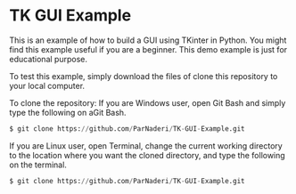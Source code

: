 # TK GUI Example
This is an example of how to build a GUI using TKinter in Python.
You might find this example useful if you are a beginner. This demo example is just for educational purpose. 


To test this example, simply download the files of clone this repository to your local computer.

To clone the repository:
If you are Windows user,  open Git Bash and  simply type the following on aGit Bash.

```Python
$ git clone https://github.com/ParNaderi/TK-GUI-Example.git
```
If you are Linux user, open Terminal, change the current working directory to the location where you want the cloned directory, and type the following on the terminal.

```Python
$ git clone https://github.com/ParNaderi/TK-GUI-Example.git
```
